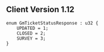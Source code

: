 ## Client Version 1.12

```rust,ignore
enum GmTicketStatusResponse : u32 {
    UPDATED = 1;    
    CLOSED = 2;    
    SURVEY = 3;    
}

```
